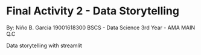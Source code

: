 # Final Activity 2 - Data Storytelling

By: Niño B. Garcia
    19001618300
    BSCS - Data Science
    3rd Year - AMA MAIN Q.C

 Data storytelling with streamlit
